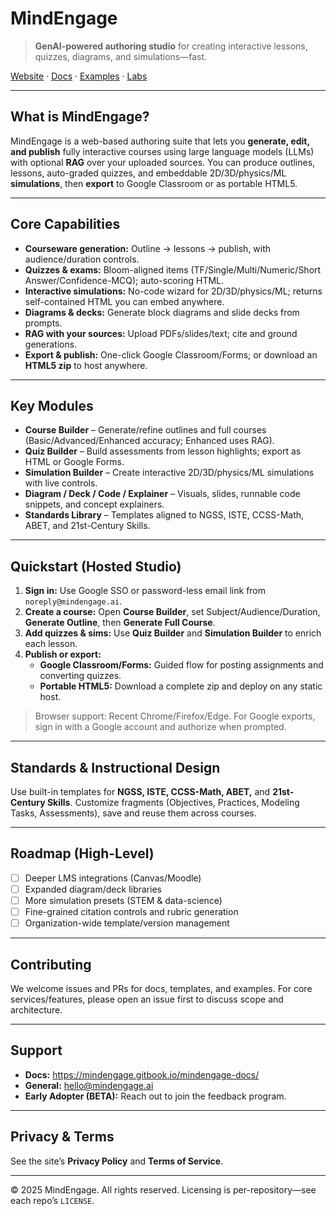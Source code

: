 # MindEngage

> **GenAI-powered authoring studio** for creating interactive lessons, quizzes, diagrams, and simulations—fast.

[Website](https://mindengage.ai) · [Docs](https://mindengage.gitbook.io/mindengage-docs/) · [Examples](https://mindengage.net/demo) · [Labs](https://lab.mindengage.ai)

---

## What is MindEngage?
MindEngage is a web-based authoring suite that lets you **generate, edit, and publish** fully interactive courses using large language models (LLMs) with optional **RAG** over your uploaded sources. You can produce outlines, lessons, auto-graded quizzes, and embeddable 2D/3D/physics/ML **simulations**, then **export** to Google Classroom or as portable HTML5.

---

## Core Capabilities
- **Courseware generation:** Outline → lessons → publish, with audience/duration controls.
- **Quizzes & exams:** Bloom-aligned items (TF/Single/Multi/Numeric/Short Answer/Confidence-MCQ); auto-scoring HTML.
- **Interactive simulations:** No-code wizard for 2D/3D/physics/ML; returns self-contained HTML you can embed anywhere.
- **Diagrams & decks:** Generate block diagrams and slide decks from prompts.
- **RAG with your sources:** Upload PDFs/slides/text; cite and ground generations.
- **Export & publish:** One-click Google Classroom/Forms; or download an **HTML5 zip** to host anywhere.

---

## Key Modules
- **Course Builder** – Generate/refine outlines and full courses (Basic/Advanced/Enhanced accuracy; Enhanced uses RAG).
- **Quiz Builder** – Build assessments from lesson highlights; export as HTML or Google Forms.
- **Simulation Builder** – Create interactive 2D/3D/physics/ML simulations with live controls.
- **Diagram / Deck / Code / Explainer** – Visuals, slides, runnable code snippets, and concept explainers.
- **Standards Library** – Templates aligned to NGSS, ISTE, CCSS-Math, ABET, and 21st-Century Skills.

---

## Quickstart (Hosted Studio)
1. **Sign in:** Use Google SSO or password-less email link from `noreply@mindengage.ai`.
2. **Create a course:** Open **Course Builder**, set Subject/Audience/Duration, **Generate Outline**, then **Generate Full Course**.
3. **Add quizzes & sims:** Use **Quiz Builder** and **Simulation Builder** to enrich each lesson.
4. **Publish or export:**
   - **Google Classroom/Forms:** Guided flow for posting assignments and converting quizzes.
   - **Portable HTML5:** Download a complete zip and deploy on any static host.

> Browser support: Recent Chrome/Firefox/Edge. For Google exports, sign in with a Google account and authorize when prompted.

---

## Standards & Instructional Design
Use built-in templates for **NGSS, ISTE, CCSS-Math, ABET,** and **21st-Century Skills**. Customize fragments (Objectives, Practices, Modeling Tasks, Assessments), save and reuse them across courses.

---

## Roadmap (High-Level)
- [ ] Deeper LMS integrations (Canvas/Moodle)
- [ ] Expanded diagram/deck libraries
- [ ] More simulation presets (STEM & data-science)
- [ ] Fine-grained citation controls and rubric generation
- [ ] Organization-wide template/version management

---

## Contributing
We welcome issues and PRs for docs, templates, and examples. For core services/features, please open an issue first to discuss scope and architecture.

---

## Support
- **Docs:** https://mindengage.gitbook.io/mindengage-docs/
- **General:** hello@mindengage.ai
- **Early Adopter (BETA):** Reach out to join the feedback program.

---

## Privacy & Terms
See the site’s **Privacy Policy** and **Terms of Service**.

---

© 2025 MindEngage. All rights reserved. Licensing is per-repository—see each repo’s `LICENSE`.
